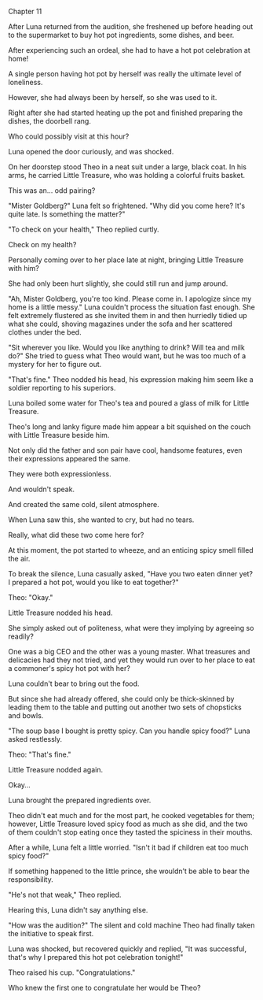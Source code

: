 Chapter 11

After Luna returned from the audition, she freshened up before heading out to the supermarket to buy hot pot ingredients, some dishes, and beer.


After experiencing such an ordeal, she had to have a hot pot celebration at home!


A single person having hot pot by herself was really the ultimate level of loneliness.


However, she had always been by herself, so she was used to it.


Right after she had started heating up the pot and finished preparing the dishes, the doorbell rang.


Who could possibly visit at this hour?


Luna opened the door curiously, and was shocked.


On her doorstep stood Theo in a neat suit under a large, black coat. In his arms, he carried Little Treasure, who was holding a colorful fruits basket.


This was an… odd pairing?


"Mister Goldberg?" Luna felt so frightened. "Why did you come here? It's quite late. Is something the matter?"


"To check on your health," Theo replied curtly.


Check on my health?


Personally coming over to her place late at night, bringing Little Treasure with him?


She had only been hurt slightly, she could still run and jump around.


"Ah, Mister Goldberg, you're too kind. Please come in. I apologize since my home is a little messy." Luna couldn't process the situation fast enough. She felt extremely flustered as she invited them in and then hurriedly tidied up what she could, shoving magazines under the sofa and her scattered clothes under the bed.


"Sit wherever you like. Would you like anything to drink? Will tea and milk do?" She tried to guess what Theo would want, but he was too much of a mystery for her to figure out.


"That's fine." Theo nodded his head, his expression making him seem like a soldier reporting to his superiors.


Luna boiled some water for Theo's tea and poured a glass of milk for Little Treasure.


Theo's long and lanky figure made him appear a bit squished on the couch with Little Treasure beside him.


Not only did the father and son pair have cool, handsome features, even their expressions appeared the same.


They were both expressionless.


And wouldn't speak.


And created the same cold, silent atmosphere.


When Luna saw this, she wanted to cry, but had no tears.


Really, what did these two come here for?


At this moment, the pot started to wheeze, and an enticing spicy smell filled the air.


To break the silence, Luna casually asked, "Have you two eaten dinner yet? I prepared a hot pot, would you like to eat together?"


Theo: "Okay."


Little Treasure nodded his head.


She simply asked out of politeness, what were they implying by agreeing so readily?


One was a big CEO and the other was a young master. What treasures and delicacies had they not tried, and yet they would run over to her place to eat a commoner's spicy hot pot with her?


Luna couldn't bear to bring out the food.


But since she had already offered, she could only be thick-skinned by leading them to the table and putting out another two sets of chopsticks and bowls.


"The soup base I bought is pretty spicy. Can you handle spicy food?" Luna asked restlessly.


Theo: "That's fine."


Little Treasure nodded again.


Okay…


Luna brought the prepared ingredients over.


Theo didn't eat much and for the most part, he cooked vegetables for them; however, Little Treasure loved spicy food as much as she did, and the two of them couldn't stop eating once they tasted the spiciness in their mouths.


After a while, Luna felt a little worried. "Isn't it bad if children eat too much spicy food?"


If something happened to the little prince, she wouldn’t be able to bear the responsibility.


"He's not that weak," Theo replied.


Hearing this, Luna didn't say anything else.


"How was the audition?" The silent and cold machine Theo had finally taken the initiative to speak first.


Luna was shocked, but recovered quickly and replied, "It was successful, that's why I prepared this hot pot celebration tonight!"


Theo raised his cup. "Congratulations."


Who knew the first one to congratulate her would be Theo?


